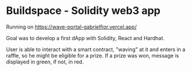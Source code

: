 # Buildspace - Solidity web3 app

Running on https://wave-portal-gabrielfior.vercel.app/

Goal was to develop a first dApp with Solidity, React and Hardhat.

User is able to interact with a smart contract, "waving" at it and enters in a raffle, so he might be eligible for a prize. If a prize was won, message is displayed in green, if not, in red.